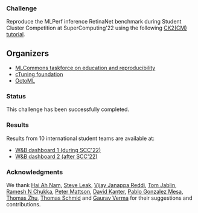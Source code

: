 ### Challenge

Reproduce the MLPerf inference RetinaNet benchmark during Student Cluster Competition at SuperComputing'22
using the following [CK2(CM) tutorial](https://github.com/mlcommons/ck/blob/master/docs/tutorials/sc22-scc-mlperf.md).

## Organizers

* [MLCommons taskforce on education and reproducibility](https://cKnowledge.org/mlcommons-taskforce)
* [cTuning foundation](https://cTuning.org)
* [OctoML](https://octoml.ai)

### Status

This challenge has been successfully completed.

### Results

Results from 10 international student teams are available at:
* [W&B dashboard 1 (during SCC'22)](https://wandb.ai/cmind/cm-mlperf-sc22-scc-retinanet-offline/table?workspace=user-gfursin)
* [W&B dashboard 2 (after SCC'22)](https://wandb.ai/cmind/cm-mlperf-dse-testing/table?workspace=user-gfursin)


### Acknowledgments

We thank 
[Hai Ah Nam](https://www.nersc.gov/about/nersc-staff/advanced-technologies-group/hai-ah-nam),
[Steve Leak](https://www.linkedin.com/in/steve-leak),
[Vijay Janappa Reddi](https://scholar.harvard.edu/vijay-janapa-reddi/home),
[Tom Jablin](https://scholar.google.com/citations?user=L_1FmIMAAAAJ&hl=en),
[Ramesh N Chukka](https://www.linkedin.com/in/ramesh-chukka-74b5b21),
[Peter Mattson](https://www.linkedin.com/in/peter-mattson-33b8863/),
[David Kanter](https://www.linkedin.com/in/kanterd),
[Pablo Gonzalez Mesa](https://www.linkedin.com/in/pablo-gonzalez-mesa-952ab2207),
[Thomas Zhu](https://www.linkedin.com/in/hanwen-zhu-483614189),
[Thomas Schmid](https://www.linkedin.com/in/tschmid)
and [Gaurav Verma](https://www.linkedin.com/in/grverma)
for their suggestions and contributions.
